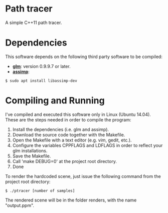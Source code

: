 # Path tracer

A simple C++11 path tracer.

# Dependencies

This software depends on the following third party software to be compiled:

- **[glm](https://github.com/g-truc/glm)**: version 0.9.9.7 or later.
- **[assimp](https://github.com/assimp/assimp)**: 
```shell
$ sudo apt install libassimp-dev
```

# Compiling and Running

I've compiled and executed this software only in Linux (Ubuntu 14.04).
These are the steps needed in order to compile the program:

1. Install the dependencies (i.e. glm and assimp).
2. Download the source code together with the Makefile.
3. Open the Makefile with a text editor (e.g. vim, gedit, etc.).
4. Configure the variables CPPFLAGS and LDFLAGS in order to reflect your glm installations.
5. Save the Makefile.
6. Call 'make DEBUG=0' at the project root directory.
7. Done

To render the hardcoded scene, just issue the following command from the project root directory: 

    $ ./ptracer [number of samples]
    
The rendered scene will be in the folder renders, with the name "output.ppm".
